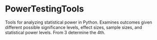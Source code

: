 # PowerTestingTools
Tools for analyzing statistical power in Python. Examines outcomes given different possible significance levels, effect sizes, sample sizes, and statistical power levels. From 3 determine the 4th.



